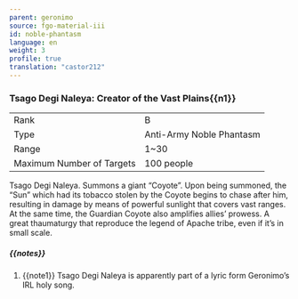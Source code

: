 ```yaml
---
parent: geronimo
source: fgo-material-iii
id: noble-phantasm
language: en
weight: 3
profile: true
translation: "castor212"
---
```


### Tsago Degi Naleya: Creator of the Vast Plains{{n1}}

<table>
  <tr><td>Rank</td><td>B</td></tr>
  <tr><td>Type</td><td>Anti-Army Noble Phantasm</td></tr>
  <tr><td>Range</td><td>1~30</td></tr>
  <tr><td>Maximum Number of Targets</td><td>100 people</td></tr>
</table>

Tsago Degi Naleya.
Summons a giant “Coyote”.
Upon being summoned, the “Sun” which had its tobacco stolen by the Coyote begins to chase after him, resulting in damage by means of powerful sunlight that covers vast ranges.
At the same time, the Guardian Coyote also amplifies allies’ prowess.
A great thaumaturgy that reproduce the legend of Apache tribe, even if it’s in small scale.

##### {{notes}}

1. {{note1}} Tsago Degi Naleya is apparently part of a lyric form Geronimo’s IRL holy song.
